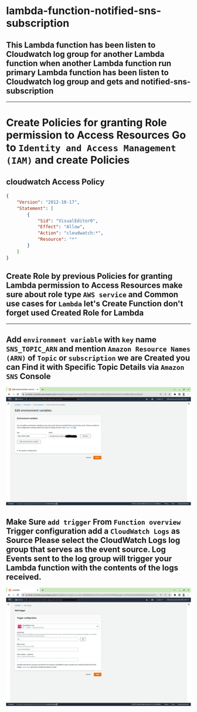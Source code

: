 # lambda-function-notified-sns-subscription
## This Lambda function has been listen to Cloudwatch log group for another Lambda function when another Lambda function run primary Lambda function has been listen to Cloudwatch log group and gets and notified-sns-subscription
---
# Create Policies for granting Role permission to Access Resources Go to `Identity and Access Management (IAM)` and create Policies


## cloudwatch Access Policy

```json
{
    "Version": "2012-10-17",
    "Statement": [
        {
            "Sid": "VisualEditor0",
            "Effect": "Allow",
            "Action": "cloudwatch:*",
            "Resource": "*"
        }
    ]
}
```

## Create Role by previous Policies for granting Lambda permission to Access Resources make sure about role type `AWS service` and Common use cases for `Lambda` let's Create Function don't forget used Created Role for Lambda

---

## Add `environment variable` with `key` name  `SNS_TOPIC_ARN` and mention  `Amazon Resource Names (ARN)` of `Topic` or `subscription` we are Created you can Find it with Specific Topic Details via `Amazon SNS` Console


![Items.png](/Items.png)



## Make Sure `add trigger` From `Function overview` Trigger configuration add a `CloudWatch Logs` as Source Please select the CloudWatch Logs log group that serves as the event source. Log Events sent to the log group will trigger your Lambda function with the contents of the logs received.


![Items2.png](/Items2.png)
